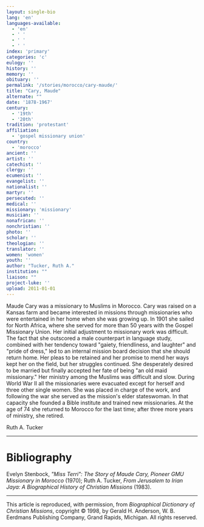 ```yaml
---
layout: single-bio
lang: 'en'
languages-available:
  - 'en'
  - ' '
  - ' '
  - ' '
index: 'primary'
categories: 'c'
eulogy: ''
history: ''
memory: ''
obituary: ''
permalink: '/stories/morocco/cary-maude/'
title: "Cary, Maude"
alternate: ""
date: '1878-1967'
century:
  - '19th'
  - '20th'
tradition: 'protestant'
affiliation:
  - 'gospel missionary union'
country:
  - 'morocco'
ancient: ''
artist: ''
catechist: ''
clergy: ''
ecumenist: ''
evangelist: ''
nationalist: ''
martyr: ''
persecuted: ''
medical: ''
missionary: 'missionary'
musician: ''
nonafrican: ''
nonchristian: ''
photo: ''
scholar: ''
theologian: ''
translator: ''
women: 'women'
youth: ''
author: "Tucker, Ruth A."
institution: ""
liaison: ""
project-luke: ''
upload: 2011-01-01
---
```




Maude Cary was a missionary to Muslims in Morocco. Cary was raised on a Kansas farm and became interested in missions through missionaries who were entertained in her home when she was growing up. In 1901 she sailed for North Africa, where she served for more than 50 years with the Gospel Missionary Union. Her initial adjustment to missionary work was difficult. The fact that she outscored a male counterpart in language study, combined with her tendency toward "gaiety, friendliness, and laughter" and "pride of dress," led to an internal mission board decision that she should return home. Her pleas to be retained and her promise to mend her ways kept her on the field, but her struggles continued. She desperately desired to be married but finally accepted her fate of being "an old maid missionary." Her ministry among the Muslims was difficult and slow. During World War II all the missionaries were evacuated except for herself and three other single women. She was placed in charge of the work, and following the war she served as the mission's elder stateswoman. In that capacity she founded a Bible institute and trained new missionaries. At the age of 74 she returned to Morocco for the last time; after three more years of ministry, she retired.

Ruth A. Tucker

---

# Bibliography

Evelyn Stenbock, *"Miss Terri": The Story of Maude Cary, Pioneer GMU Missionary in Morocco* (1970); Ruth A. Tucker, *From Jerusalem to Irian Jaya: A Biographical History of Christian Missions* (1983).

---

This article is reproduced, with permission, from *Biographical Dictionary of Christian Missions*, copyright © 1998, by Gerald H. Anderson, W. B. Eerdmans Publishing Company, Grand Rapids, Michigan. All rights reserved.
